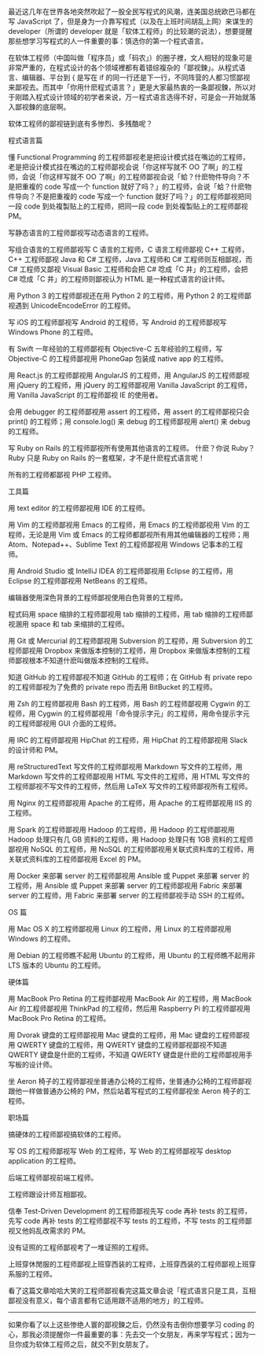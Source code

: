 最近这几年在世界各地突然吹起了一股全民写程式的风潮，连美国总统欧巴马都在写 JavaScript 了，但是身为一介靠写程式（以及在上班时间胡乱上网）来谋生的 developer（所谓的 developer 就是「软体工程师」的比较潮的说法），想要提醒那些想学习写程式的人一件重要的事：慎选你的第一个程式语言。
 
在软体工程师（中国叫做「程序员」或「码农」）的圈子裡，文人相轻的现象可是非常严重的，在程式设计的各个领域裡都有着错综複杂的「鄙视鍊」。从程式语言、编辑器、平台到 { 是写在 if 的同一行还是下一行，不同阵营的人都习惯鄙视来鄙视去。而其中「你用什麽程式语言？」更是大家最热衷的一条鄙视鍊，所以对于刚踏入程式设计领域的初学者来说，万一程式语言选得不好，可是会一开始就落入鄙视鍊的底层啊。
 
软体工程师的鄙视链到底有多惨烈、多残酷呢？
 
程式语言篇
 
懂 Functional Programming 的工程师鄙视老是把设计模式挂在嘴边的工程师，老是把设计模式挂在嘴边的工程师鄙视会说「你这样写就不 OO 了啊」的工程师，会说「你这样写就不 OO 了啊」的工程师鄙视会说「蛤？什麽物件导向？不是把重複的 code 写成一个 function 就好了吗？」的工程师，会说「蛤？什麽物件导向？不是把重複的 code 写成一个 function 就好了吗？」的工程师鄙视把同一段 code 到处複製贴上的工程师，把同一段 code 到处複製贴上的工程师鄙视 PM。
 
写静态语言的工程师鄙视写动态语言的工程师。
 
写组合语言的工程师鄙视写 C 语言的工程师，C 语言工程师鄙视 C++ 工程师，C++ 工程师鄙视 Java 和 C# 工程师，Java 工程师和 C# 工程师则互相鄙视，而 C# 工程师又鄙视 Visual Basic 工程师和会把 C# 唸成「C 井」的工程师，会把 C# 唸成「C 井」的工程师则鄙视认为 HTML 是一种程式语言的设计师。
 
用 Python 3 的工程师鄙视还在用 Python 2 的工程师，用 Python 2 的工程师鄙视遇到 UnicodeEncodeError 的工程师。
 
写 iOS 的工程师鄙视写 Android 的工程师，写 Android 的工程师鄙视写 Windows Phone 的工程师。
 
有 Swift 一年经验的工程师鄙视有 Objective-C 五年经验的工程师，写 Objective-C 的工程师鄙视用 PhoneGap 包装成 native app 的工程师。
 
用 React.js 的工程师鄙视用 AngularJS 的工程师，用 AngularJS 的工程师鄙视用 jQuery 的工程师，用 jQuery 的工程师鄙视用 Vanilla JavaScript 的工程师，用 Vanilla JavaScript 的工程师鄙视 IE 的使用者。
 
会用 debugger 的工程师鄙视用 assert 的工程师，用 assert 的工程师鄙视只会 print() 的工程师；用 console.log() 来 debug 的工程师鄙视用 alert() 来 debug 的工程师。
 
写 Ruby on Rails 的工程师鄙视所有使用其他语言的工程师。
什麽？你说 Ruby？Ruby 只是 Ruby on Rails 的一套框架，才不是什麽程式语言呢！
 
所有的工程师都鄙视 PHP 工程师。
 
工具篇
 
用 text editor 的工程师鄙视用 IDE 的工程师。
 
用 Vim 的工程师鄙视用 Emacs 的工程师，用 Emacs 的工程师鄙视用 Vim 的工程师，无论是用 Vim 或 Emacs 的工程师都鄙视所有用其他编辑器的工程师；用 Atom、Notepad++、Sublime Text 的工程师鄙视用 Windows 记事本的工程师。
 
用 Android Studio 或 IntelliJ IDEA 的工程师鄙视用 Eclipse 的工程师，用 Eclipse 的工程师鄙视用 NetBeans 的工程师。
 
编辑器使用深色背景的工程师鄙视使用白色背景的工程师。
 
程式码用 space 缩排的工程师鄙视用 tab 缩排的工程师，用 tab 缩排的工程师鄙视溷用 space 和 tab 来缩排的工程师。
 
用 Git 或 Mercurial 的工程师鄙视用 Subversion 的工程师，用 Subversion 的工程师鄙视用 Dropbox 来做版本控制的工程师，用 Dropbox 来做版本控制的工程师鄙视根本不知道什麽叫做版本控制的工程师。
 
知道 GitHub 的工程师鄙视不知道 GitHub 的工程师；在 GitHub 有 private repo 的工程师鄙视为了免费的 private repo 而去用 BitBucket 的工程师。
 
用 Zsh 的工程师鄙视用 Bash 的工程师，用 Bash 的工程师鄙视用 Cygwin 的工程师，用 Cygwin 的工程师鄙视用「命令提示字元」的工程师，用命令提示字元的工程师鄙视用 GUI 介面的工程师。
 
用 IRC 的工程师鄙视用 HipChat 的工程师，用 HipChat 的工程师鄙视用 Slack 的设计师和 PM。
 
用 reStructuredText 写文件的工程师鄙视用 Markdown 写文件的工程师，用 Markdown 写文件的工程师鄙视用 HTML 写文件的工程师，用 HTML 写文件的工程师鄙视不写文件的工程师，然后用 LaTeX 写文件的工程师鄙视所有工程师。
 
用 Nginx 的工程师鄙视用 Apache 的工程师，用 Apache 的工程师鄙视用 IIS 的工程师。
 
用 Spark 的工程师鄙视用 Hadoop 的工程师，用 Hadoop 的工程师鄙视用 Hadoop 处理只有几 GB 资料的工程师，用 Hadoop 处理只有 1GB 资料的工程师鄙视用 NoSQL 的工程师，用 NoSQL 的工程师鄙视用关联式资料库的工程师，用关联式资料库的工程师鄙视用 Excel 的 PM。
 
用 Docker 来部署 server 的工程师鄙视用 Ansible 或 Puppet 来部署 server 的工程师，用 Ansible 或 Puppet 来部署 server 的工程师鄙视用 Fabric 来部署 server 的工程师，用 Fabric 来部署 server 的工程师鄙视手动 SSH 的工程师。
 
OS 篇
 
用 Mac OS X 的工程师鄙视用 Linux 的工程师，用 Linux 的工程师鄙视用 Windows 的工程师。
 
用 Debian 的工程师瞧不起用 Ubuntu 的工程师，用 Ubuntu 的工程师瞧不起用非 LTS 版本的 Ubuntu 的工程师。
 
硬体篇
 
用 MacBook Pro Retina 的工程师鄙视用 MacBook Air 的工程师，用 MacBook Air 的工程师鄙视用 ThinkPad 的工程师，然后用 Raspberry Pi 的工程师鄙视用 MacBook Pro Retina 的工程师。
 
用 Dvorak 键盘的工程师鄙视用 Mac 键盘的工程师，用 Mac 键盘的工程师鄙视用 QWERTY 键盘的工程师，用 QWERTY 键盘的工程师鄙视鄙视不知道 QWERTY 键盘是什麽的工程师，不知道 QWERTY 键盘是什麽的工程师鄙视用手写板的设计师。
 
坐 Aeron 椅子的工程师鄙视坐普通办公椅的工程师，坐普通办公椅的工程师鄙视跟他一样做普通办公椅的 PM，然后站着写程式的工程师鄙视坐 Aeron 椅子的工程师。
 
职场篇
 
搞硬体的工程师鄙视搞软体的工程师。
 
写 OS 的工程师鄙视写 Web 的工程师，写 Web 的工程师鄙视写 desktop application 的工程师。
 
后端工程师鄙视前端工程师。
 
工程师跟设计师互相鄙视。
 
信奉 Test-Driven Development 的工程师鄙视先写 code 再补 tests 的工程师，先写 code 再补 tests 的工程师鄙视不写 tests 的工程师，不写 tests 的工程师鄙视又他妈乱改需求的 PM。
 
没有证照的工程师鄙视考了一堆证照的工程师。
 
上班穿休閒服的工程师鄙视上班穿西装的工程师，上班穿西装的工程师鄙视上班穿系服的工程师。
 
看了这篇文章哈哈大笑的工程师鄙视看完这篇文章会说「程式语言只是工具，互相鄙视没有意义，每个语言都有它适用跟不适用的地方」的工程师。
 
---
 
如果你看了以上这些惨绝人寰的鄙视鍊之后，仍然没有击倒你想要学习 coding 的心，那我必须提醒你一件最重要的事：先去交一个女朋友，再来学写程式；因为一旦你成为软体工程师之后，就交不到女朋友了。
